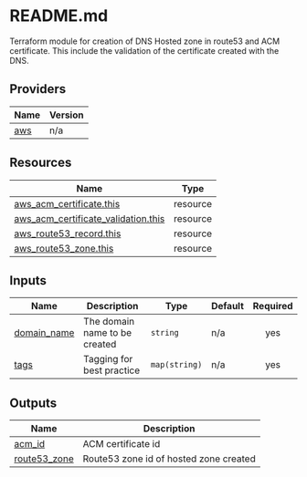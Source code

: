# README.md

Terraform module for creation of DNS Hosted zone in route53 and ACM certificate.
This include the validation of the certificate created with the DNS.

## Providers

| Name | Version |
|------|---------|
| <a name="provider_aws"></a> [aws](#provider\_aws) | n/a |

## Resources

| Name | Type |
|------|------|
| [aws_acm_certificate.this](https://registry.terraform.io/providers/hashicorp/aws/latest/docs/resources/acm_certificate) | resource |
| [aws_acm_certificate_validation.this](https://registry.terraform.io/providers/hashicorp/aws/latest/docs/resources/acm_certificate_validation) | resource |
| [aws_route53_record.this](https://registry.terraform.io/providers/hashicorp/aws/latest/docs/resources/route53_record) | resource |
| [aws_route53_zone.this](https://registry.terraform.io/providers/hashicorp/aws/latest/docs/resources/route53_zone) | resource |

## Inputs

| Name | Description | Type | Default | Required |
|------|-------------|------|---------|:--------:|
| <a name="input_domain_name"></a> [domain\_name](#input\_domain\_name) | The domain name to be created | `string` | n/a | yes |
| <a name="input_tags"></a> [tags](#input\_tags) | Tagging for best practice | `map(string)` | n/a | yes |

## Outputs

| Name | Description |
|------|-------------|
| <a name="output_acm_id"></a> [acm\_id](#output\_acm\_id) | ACM certificate id |
| <a name="output_route53_zone"></a> [route53\_zone](#output\_route53\_zone) | Route53 zone id of hosted zone created |
